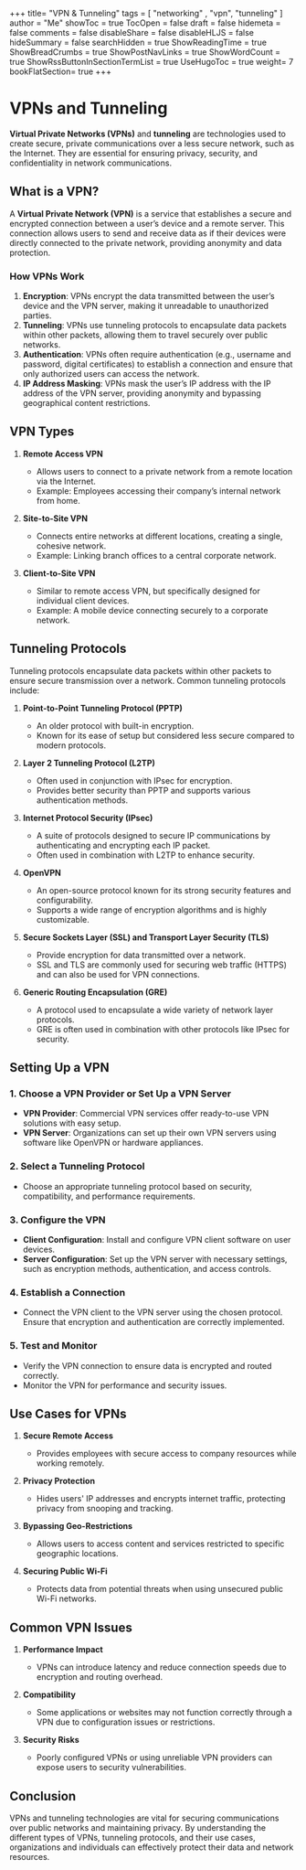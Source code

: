 +++
title= "VPN & Tunneling"
tags = [ "networking" , "vpn", "tunneling" ]
author = "Me"
showToc = true
TocOpen = false
draft = false
hidemeta = false
comments = false
disableShare = false
disableHLJS = false
hideSummary = false
searchHidden = true
ShowReadingTime = true
ShowBreadCrumbs = true
ShowPostNavLinks = true
ShowWordCount = true
ShowRssButtonInSectionTermList = true
UseHugoToc = true
weight= 7
bookFlatSection= true
+++

# VPNs and Tunneling

**Virtual Private Networks (VPNs)** and **tunneling** are technologies used to create secure, private communications over a less secure network, such as the Internet. They are essential for ensuring privacy, security, and confidentiality in network communications.

## What is a VPN?

A **Virtual Private Network (VPN)** is a service that establishes a secure and encrypted connection between a user’s device and a remote server. This connection allows users to send and receive data as if their devices were directly connected to the private network, providing anonymity and data protection.

### How VPNs Work

1. **Encryption**: VPNs encrypt the data transmitted between the user’s device and the VPN server, making it unreadable to unauthorized parties.
2. **Tunneling**: VPNs use tunneling protocols to encapsulate data packets within other packets, allowing them to travel securely over public networks.
3. **Authentication**: VPNs often require authentication (e.g., username and password, digital certificates) to establish a connection and ensure that only authorized users can access the network.
4. **IP Address Masking**: VPNs mask the user’s IP address with the IP address of the VPN server, providing anonymity and bypassing geographical content restrictions.

## VPN Types

1. **Remote Access VPN**
   - Allows users to connect to a private network from a remote location via the Internet.
   - Example: Employees accessing their company’s internal network from home.

2. **Site-to-Site VPN**
   - Connects entire networks at different locations, creating a single, cohesive network.
   - Example: Linking branch offices to a central corporate network.

3. **Client-to-Site VPN**
   - Similar to remote access VPN, but specifically designed for individual client devices.
   - Example: A mobile device connecting securely to a corporate network.


## Tunneling Protocols

Tunneling protocols encapsulate data packets within other packets to ensure secure transmission over a network. Common tunneling protocols include:

1. **Point-to-Point Tunneling Protocol (PPTP)**
   - An older protocol with built-in encryption.
   - Known for its ease of setup but considered less secure compared to modern protocols.

2. **Layer 2 Tunneling Protocol (L2TP)**
   - Often used in conjunction with IPsec for encryption.
   - Provides better security than PPTP and supports various authentication methods.

3. **Internet Protocol Security (IPsec)**
   - A suite of protocols designed to secure IP communications by authenticating and encrypting each IP packet.
   - Often used in combination with L2TP to enhance security.

4. **OpenVPN**
   - An open-source protocol known for its strong security features and configurability.
   - Supports a wide range of encryption algorithms and is highly customizable.

5. **Secure Sockets Layer (SSL) and Transport Layer Security (TLS)**
   - Provide encryption for data transmitted over a network.
   - SSL and TLS are commonly used for securing web traffic (HTTPS) and can also be used for VPN connections.

6. **Generic Routing Encapsulation (GRE)**
   - A protocol used to encapsulate a wide variety of network layer protocols.
   - GRE is often used in combination with other protocols like IPsec for security.

## Setting Up a VPN

### 1. **Choose a VPN Provider or Set Up a VPN Server**
   - **VPN Provider**: Commercial VPN services offer ready-to-use VPN solutions with easy setup.
   - **VPN Server**: Organizations can set up their own VPN servers using software like OpenVPN or hardware appliances.

### 2. **Select a Tunneling Protocol**
   - Choose an appropriate tunneling protocol based on security, compatibility, and performance requirements.

### 3. **Configure the VPN**
   - **Client Configuration**: Install and configure VPN client software on user devices.
   - **Server Configuration**: Set up the VPN server with necessary settings, such as encryption methods, authentication, and access controls.

### 4. **Establish a Connection**
   - Connect the VPN client to the VPN server using the chosen protocol. Ensure that encryption and authentication are correctly implemented.

### 5. **Test and Monitor**
   - Verify the VPN connection to ensure data is encrypted and routed correctly.
   - Monitor the VPN for performance and security issues.

## Use Cases for VPNs

1. **Secure Remote Access**
   - Provides employees with secure access to company resources while working remotely.

2. **Privacy Protection**
   - Hides users' IP addresses and encrypts internet traffic, protecting privacy from snooping and tracking.

3. **Bypassing Geo-Restrictions**
   - Allows users to access content and services restricted to specific geographic locations.

4. **Securing Public Wi-Fi**
   - Protects data from potential threats when using unsecured public Wi-Fi networks.

## Common VPN Issues

1. **Performance Impact**
   - VPNs can introduce latency and reduce connection speeds due to encryption and routing overhead.

2. **Compatibility**
   - Some applications or websites may not function correctly through a VPN due to configuration issues or restrictions.

3. **Security Risks**
   - Poorly configured VPNs or using unreliable VPN providers can expose users to security vulnerabilities.

## Conclusion

VPNs and tunneling technologies are vital for securing communications over public networks and maintaining privacy. By understanding the different types of VPNs, tunneling protocols, and their use cases, organizations and individuals can effectively protect their data and network resources.
